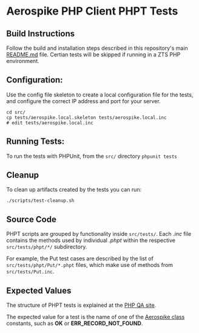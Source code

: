 # Aerospike PHP Client PHPT Tests

## Build Instructions

Follow the build and installation steps described in this repository's main
[README.md](../../../README.md) file. Certian tests will be skipped if running in
a ZTS PHP environment.

## Configuration:

Use the config file skeleton to create a local configuration file for the tests,
and configure the correct IP address and port for your server.

```
cd src/
cp tests/aerospike.local.skeleton tests/aerospike.local.inc
# edit tests/aerospike.local.inc
```

## Running Tests:
To run the tests with PHPUnit, from the `src/` directory
`phpunit tests`

## Cleanup

To clean up artifacts created by the tests you can run:

```
./scripts/test-cleanup.sh
```

## Source Code

PHPT scripts are grouped by functionality inside `src/tests/`.
Each *.inc* file contains the methods used by individual *.phpt* within
the respective `src/tests/phpt/*/` subdirectory.

For example, the Put test cases are described by the list of
`src/tests/phpt/Put/*.phpt` files, which make use of methods from `src/tests/Put.inc`.

## Expected Values
The structure of PHPT tests is explained at the
[PHP QA site](http://qa.php.net/write-test.php#writing-phpt).

The expected value for a test is the name of one of the
[Aerospike class](../../../doc/aerospike.md) constants, such as **OK**
or **ERR_RECORD_NOT_FOUND**.
